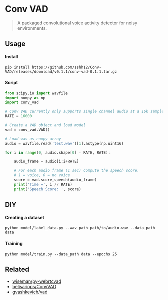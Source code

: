 # Conv VAD

> A packaged convolutional voice activity detector for noisy environments.

## Usage

#### Install
`pip install https://github.com/sshh12/Conv-VAD/releases/download/v0.1.1/conv-vad-0.1.1.tar.gz`

#### Script
```python
from scipy.io import wavfile
import numpy as np
import conv_vad

# Conv VAD currently only supports single channel audio at a 16k sample rate.
RATE = 16000

# Create a VAD object and load model
vad = conv_vad.VAD()

# Load wav as numpy array
audio = wavfile.read('test.wav')[1].astype(np.uint16)

for i in range(0, audio.shape[0] - RATE, RATE):

    audio_frame = audio[i:i+RATE]

    # For each audio frame (1 sec) compute the speech score.
    # 1 = voice, 0 = no voice
    score = vad.score_speech(audio_frame)
    print('Time =', i // RATE)
    print('Speech Score: ', score)
```

## DIY

#### Creating a dataset
`python model/label_data.py --wav_path path/to/audio.wav --data_path data`

#### Training
`python model/train.py --data_path data --epochs 25`

## Related

* [wiseman/py-webrtcvad](https://github.com/wiseman/py-webrtcvad)
* [belisariops/ConvVAD](https://github.com/belisariops/ConvVAD)
* [gvashkevich/vad](https://github.com/gvashkevich/vad)

